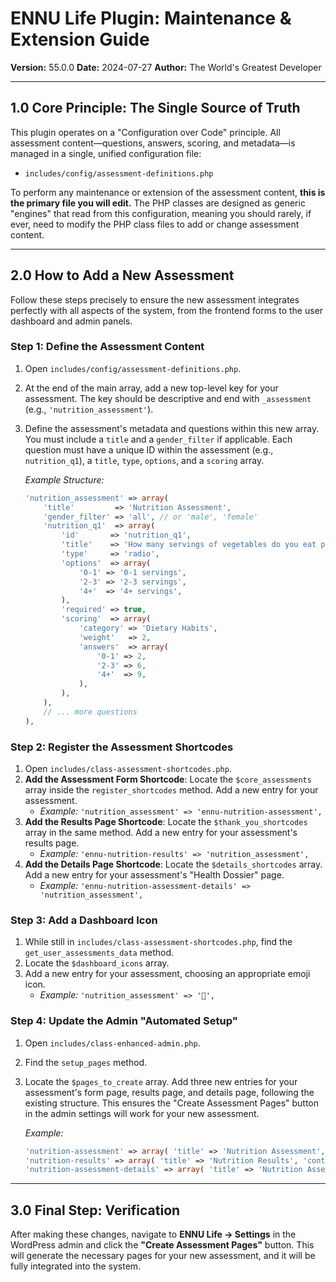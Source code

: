 # ENNU Life Plugin: Maintenance & Extension Guide
**Version:** 55.0.0
**Date:** 2024-07-27
**Author:** The World's Greatest Developer

---

## 1.0 Core Principle: The Single Source of Truth

This plugin operates on a "Configuration over Code" principle. All assessment content—questions, answers, scoring, and metadata—is managed in a single, unified configuration file:

*   `includes/config/assessment-definitions.php`

To perform any maintenance or extension of the assessment content, **this is the primary file you will edit.** The PHP classes are designed as generic "engines" that read from this configuration, meaning you should rarely, if ever, need to modify the PHP class files to add or change assessment content.

---

## 2.0 How to Add a New Assessment

Follow these steps precisely to ensure the new assessment integrates perfectly with all aspects of the system, from the frontend forms to the user dashboard and admin panels.

### Step 1: Define the Assessment Content

1.  Open `includes/config/assessment-definitions.php`.
2.  At the end of the main array, add a new top-level key for your assessment. The key should be descriptive and end with `_assessment` (e.g., `'nutrition_assessment'`).
3.  Define the assessment's metadata and questions within this new array. You must include a `title` and a `gender_filter` if applicable. Each question must have a unique ID within the assessment (e.g., `nutrition_q1`), a `title`, `type`, `options`, and a `scoring` array.

    *Example Structure:*
    ```php
    'nutrition_assessment' => array(
        'title'         => 'Nutrition Assessment',
        'gender_filter' => 'all', // or 'male', 'female'
        'nutrition_q1'  => array(
            'id'       => 'nutrition_q1',
            'title'    => 'How many servings of vegetables do you eat per day?',
            'type'     => 'radio',
            'options'  => array(
                '0-1' => '0-1 servings',
                '2-3' => '2-3 servings',
                '4+'  => '4+ servings',
            ),
            'required' => true,
            'scoring'  => array(
                'category' => 'Dietary Habits',
                'weight'   => 2,
                'answers'  => array(
                    '0-1' => 2,
                    '2-3' => 6,
                    '4+'  => 9,
                ),
            ),
        ),
        // ... more questions
    ),
    ```

### Step 2: Register the Assessment Shortcodes

1.  Open `includes/class-assessment-shortcodes.php`.
2.  **Add the Assessment Form Shortcode**: Locate the `$core_assessments` array inside the `register_shortcodes` method. Add a new entry for your assessment.
    *   *Example:* `'nutrition_assessment' => 'ennu-nutrition-assessment',`
3.  **Add the Results Page Shortcode**: Locate the `$thank_you_shortcodes` array in the same method. Add a new entry for your assessment's results page.
    *   *Example:* `'ennu-nutrition-results' => 'nutrition_assessment',`
4.  **Add the Details Page Shortcode**: Locate the `$details_shortcodes` array. Add a new entry for your assessment's "Health Dossier" page.
    *   *Example:* `'ennu-nutrition-assessment-details' => 'nutrition_assessment',`

### Step 3: Add a Dashboard Icon

1.  While still in `includes/class-assessment-shortcodes.php`, find the `get_user_assessments_data` method.
2.  Locate the `$dashboard_icons` array.
3.  Add a new entry for your assessment, choosing an appropriate emoji icon.
    *   *Example:* `'nutrition_assessment' => '🥗',`

### Step 4: Update the Admin "Automated Setup"

1.  Open `includes/class-enhanced-admin.php`.
2.  Find the `setup_pages` method.
3.  Locate the `$pages_to_create` array. Add three new entries for your assessment's form page, results page, and details page, following the existing structure. This ensures the "Create Assessment Pages" button in the admin settings will work for your new assessment.

    *Example:*
    ```php
    'nutrition-assessment' => array( 'title' => 'Nutrition Assessment', 'content' => '[ennu-nutrition-assessment]' ),
    'nutrition-results' => array( 'title' => 'Nutrition Results', 'content' => '[ennu-nutrition-results]' ),
    'nutrition-assessment-details' => array( 'title' => 'Nutrition Assessment Details', 'content' => '[ennu-nutrition-assessment-details]' ),
    ```

---

## 3.0 Final Step: Verification

After making these changes, navigate to **ENNU Life -> Settings** in the WordPress admin and click the **"Create Assessment Pages"** button. This will generate the necessary pages for your new assessment, and it will be fully integrated into the system.